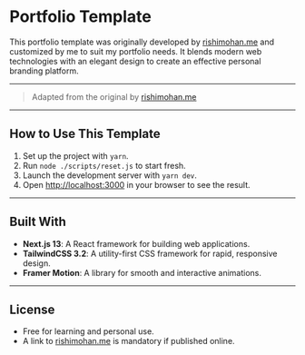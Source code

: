 # Portfolio Template

This portfolio template was originally developed by [rishimohan.me](https://rishimohan.me) and customized by me to suit my portfolio needs. It blends modern web technologies with an elegant design to create an effective personal branding platform.

---

> Adapted from the original by [rishimohan.me](https://rishimohan.me)

---

## How to Use This Template

1. Set up the project with `yarn`.
2. Run `node ./scripts/reset.js` to start fresh.
3. Launch the development server with `yarn dev`.
4. Open [http://localhost:3000](http://localhost:3000) in your browser to see the result.

---

## Built With

- **Next.js 13**: A React framework for building web applications.
- **TailwindCSS 3.2**: A utility-first CSS framework for rapid, responsive design.
- **Framer Motion**: A library for smooth and interactive animations.

---

## License

- Free for learning and personal use.
- A link to [rishimohan.me](https://rishimohan.me) is mandatory if published online.
